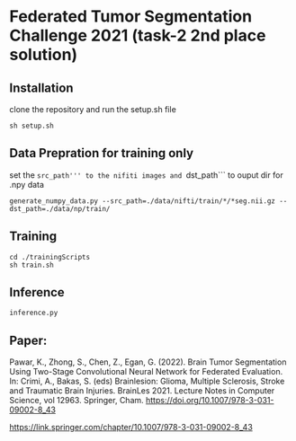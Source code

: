 # Federated Tumor Segmentation Challenge 2021 (task-2 2nd place solution)

## Installation
clone the repository and run the setup.sh file
````
sh setup.sh
````

## Data Prepration for training only
set the ```src_path''' to the nifiti images and ```dst_path``` to ouput dir for .npy data
```
generate_numpy_data.py --src_path=./data/nifti/train/*/*seg.nii.gz --dst_path=./data/np/train/
```

## Training
````
cd ./trainingScripts
sh train.sh
````

## Inference
````
inference.py
````

## Paper:
Pawar, K., Zhong, S., Chen, Z., Egan, G. (2022). Brain Tumor Segmentation Using Two-Stage Convolutional Neural Network for Federated Evaluation. In: Crimi, A., Bakas, S. (eds) Brainlesion: Glioma, Multiple Sclerosis, Stroke and Traumatic Brain Injuries. BrainLes 2021. Lecture Notes in Computer Science, vol 12963. Springer, Cham. https://doi.org/10.1007/978-3-031-09002-8_43

https://link.springer.com/chapter/10.1007/978-3-031-09002-8_43

